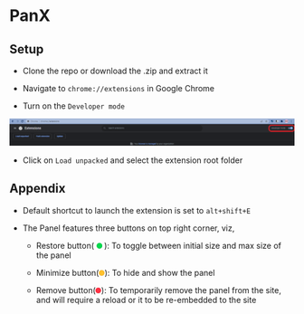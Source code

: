 # PanX

## Setup

- Clone the repo or download the .zip and extract it

- Navigate to `chrome://extensions` in Google Chrome

- Turn on the `Developer mode`

![developer mode](images/dev.png)

- Click on `Load unpacked` and select the extension root folder

## Appendix

- Default shortcut to launch the extension is set to `alt+shift+E`

- The Panel features three buttons on top right corner, viz,

    - Restore button( <img src="images/g.png" alt="drawing" width="10"/> ): To toggle between initial size and max size of the panel

    - Minimize button(<img src="images/y.png" alt="drawing" width="10"/>): To hide and show the panel

    - Remove button(<img src="images/r.png" alt="drawing" width="10"/>): To temporarily remove the panel from the site, and will require a reload or it to be re-embedded to the site